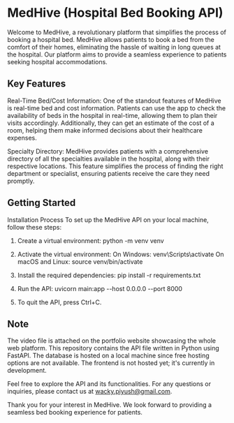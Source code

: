 # MedHive (Hospital Bed Booking API)
Welcome to MedHive, a revolutionary platform that simplifies the process of booking a hospital bed. MedHive allows patients to book a bed from the comfort of their homes, eliminating the hassle of waiting in long queues at the hospital. Our platform aims to provide a seamless experience to patients seeking hospital accommodations.

## Key Features
Real-Time Bed/Cost Information: One of the standout features of MedHive is real-time bed and cost information. Patients can use the app to check the availability of beds in the hospital in real-time, allowing them to plan their visits accordingly. Additionally, they can get an estimate of the cost of a room, helping them make informed decisions about their healthcare expenses.

Specialty Directory: MedHive provides patients with a comprehensive directory of all the specialties available in the hospital, along with their respective locations. This feature simplifies the process of finding the right department or specialist, ensuring patients receive the care they need promptly.

## Getting Started
Installation Process
To set up the MedHive API on your local machine, follow these steps:

1. Create a virtual environment:
python -m venv venv

2. Activate the virtual environment:
On Windows: venv\Scripts\activate
On macOS and Linux: source venv/bin/activate

3. Install the required dependencies:
pip install -r requirements.txt

4. Run the API:
uvicorn main:app --host 0.0.0.0 --port 8000

5. To quit the API, press Ctrl+C.

## Note
The video file is attached on the portfolio website showcasing the whole web platform.
This repository contains the API file written in Python using FastAPI.
The database is hosted on a local machine since free hosting options are not available.
The frontend is not hosted yet; it's currently in development.

Feel free to explore the API and its functionalities. For any questions or inquiries, please contact us at wacky.piyush@gmail.com.

Thank you for your interest in MedHive. We look forward to providing a seamless bed booking experience for patients.



